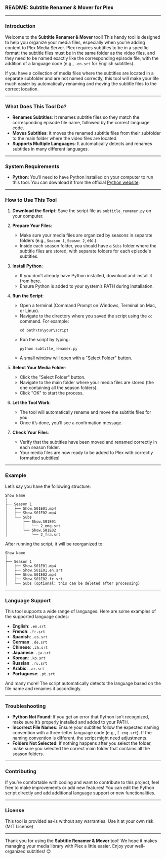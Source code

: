 ### README: Subtitle Renamer & Mover for Plex

---

### Introduction

Welcome to the **Subtitle Renamer & Mover** tool! This handy tool is designed to help you organize your media files, especially when you're adding content to Plex Media Server. Plex requires subtitles to be in a specific format: the subtitle files must be in the same folder as the video files, and they need to be named exactly like the corresponding episode file, with the addition of a language code (e.g., `.en.srt` for English subtitles).

If you have a collection of media files where the subtitles are located in a separate subfolder and are not named correctly, this tool will make your life much easier by automatically renaming and moving the subtitle files to the correct location.

---

### What Does This Tool Do?

- **Renames Subtitles**: It renames subtitle files so they match the corresponding episode file name, followed by the correct language code.
- **Moves Subtitles**: It moves the renamed subtitle files from their subfolder to the main folder where the video files are located.
- **Supports Multiple Languages**: It automatically detects and renames subtitles in many different languages.

---

### System Requirements

- **Python**: You’ll need to have Python installed on your computer to run this tool. You can download it from the official [Python website](https://www.python.org/downloads/).

---

### How to Use This Tool

1. **Download the Script**: Save the script file as `subtitle_renamer.py` on your computer.

2. **Prepare Your Files**:
   - Make sure your media files are organized by seasons in separate folders (e.g., `Season 1`, `Season 2`, etc.).
   - Inside each season folder, you should have a `Subs` folder where the subtitle files are stored, with separate folders for each episode's subtitles.

3. **Install Python**:
   - If you don’t already have Python installed, download and install it from [here](https://www.python.org/downloads/).
   - Ensure Python is added to your system’s PATH during installation.

4. **Run the Script**:
   - Open a terminal (Command Prompt on Windows, Terminal on Mac, or Linux).
   - Navigate to the directory where you saved the script using the `cd` command. For example:
     ```
     cd path\to\your\script
     ```
   - Run the script by typing:
     ```
     python subtitle_renamer.py
     ```
   - A small window will open with a "Select Folder" button.

5. **Select Your Media Folder**:
   - Click the "Select Folder" button.
   - Navigate to the main folder where your media files are stored (the one containing all the season folders).
   - Click "OK" to start the process.

6. **Let the Tool Work**:
   - The tool will automatically rename and move the subtitle files for you.
   - Once it’s done, you’ll see a confirmation message.

7. **Check Your Files**:
   - Verify that the subtitles have been moved and renamed correctly in each season folder.
   - Your media files are now ready to be added to Plex with correctly formatted subtitles!

---

### Example

Let’s say you have the following structure:

```
Show Name
│
├── Season 1
│   ├── Show.S01E01.mp4
│   ├── Show.S01E02.mp4
│   └── Subs
│       ├── Show.S01E01
│       │   └── 2_eng.srt
│       └── Show.S01E02
│           └── 2_fra.srt
```

After running the script, it will be reorganized to:

```
Show Name
│
├── Season 1
│   ├── Show.S01E01.mp4
│   ├── Show.S01E01.en.srt
│   ├── Show.S01E02.mp4
│   ├── Show.S01E02.fr.srt
│   └── Subs (optional: this can be deleted after processing)
```

---

### Language Support

This tool supports a wide range of languages. Here are some examples of the supported language codes:

- **English**: `.en.srt`
- **French**: `.fr.srt`
- **Spanish**: `.es.srt`
- **German**: `.de.srt`
- **Chinese**: `.zh.srt`
- **Japanese**: `.ja.srt`
- **Korean**: `.ko.srt`
- **Russian**: `.ru.srt`
- **Arabic**: `.ar.srt`
- **Portuguese**: `.pt.srt`

And many more! The script automatically detects the language based on the file name and renames it accordingly.

---

### Troubleshooting

- **Python Not Found**: If you get an error that Python isn’t recognized, make sure it’s properly installed and added to your PATH.
- **Incorrect File Names**: Ensure your subtitles follow the expected naming convention with a three-letter language code (e.g., `2_eng.srt`). If the naming convention is different, the script might need adjustments.
- **Folders Not Selected**: If nothing happens after you select the folder, make sure you selected the correct main folder that contains all the season folders.

---

### Contributing

If you’re comfortable with coding and want to contribute to this project, feel free to make improvements or add new features! You can edit the Python script directly and add additional language support or new functionalities.

---

### License

This tool is provided as-is without any warranties. Use it at your own risk. (MIT License)

---

Thank you for using the **Subtitle Renamer & Mover** tool! We hope it makes managing your media library with Plex a little easier. Enjoy your well-organized subtitles! 😊
